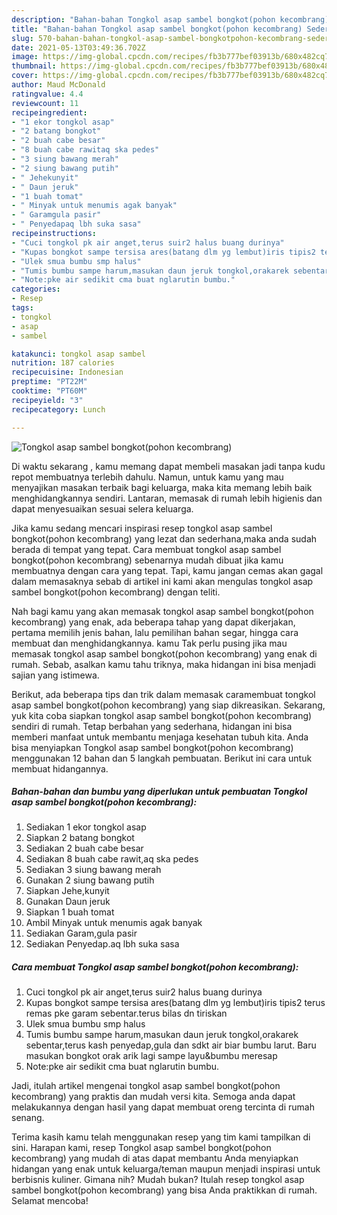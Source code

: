 ```yaml
---
description: "Bahan-bahan Tongkol asap sambel bongkot(pohon kecombrang) Sederhana Untuk Jualan"
title: "Bahan-bahan Tongkol asap sambel bongkot(pohon kecombrang) Sederhana Untuk Jualan"
slug: 570-bahan-bahan-tongkol-asap-sambel-bongkotpohon-kecombrang-sederhana-untuk-jualan
date: 2021-05-13T03:49:36.702Z
image: https://img-global.cpcdn.com/recipes/fb3b777bef03913b/680x482cq70/tongkol-asap-sambel-bongkotpohon-kecombrang-foto-resep-utama.jpg
thumbnail: https://img-global.cpcdn.com/recipes/fb3b777bef03913b/680x482cq70/tongkol-asap-sambel-bongkotpohon-kecombrang-foto-resep-utama.jpg
cover: https://img-global.cpcdn.com/recipes/fb3b777bef03913b/680x482cq70/tongkol-asap-sambel-bongkotpohon-kecombrang-foto-resep-utama.jpg
author: Maud McDonald
ratingvalue: 4.4
reviewcount: 11
recipeingredient:
- "1 ekor tongkol asap"
- "2 batang bongkot"
- "2 buah cabe besar"
- "8 buah cabe rawitaq ska pedes"
- "3 siung bawang merah"
- "2 siung bawang putih"
- " Jehekunyit"
- " Daun jeruk"
- "1 buah tomat"
- " Minyak untuk menumis agak banyak"
- " Garamgula pasir"
- " Penyedapaq lbh suka sasa"
recipeinstructions:
- "Cuci tongkol pk air anget,terus suir2 halus buang durinya"
- "Kupas bongkot sampe tersisa ares(batang dlm yg lembut)iris tipis2 terus remas pke garam sebentar.terus bilas dn tiriskan"
- "Ulek smua bumbu smp halus"
- "Tumis bumbu sampe harum,masukan daun jeruk tongkol,orakarek sebentar,terus kash penyedap,gula dan sdkt air biar bumbu larut. Baru masukan bongkot orak arik lagi sampe layu&amp;bumbu meresap"
- "Note:pke air sedikit cma buat nglarutin bumbu."
categories:
- Resep
tags:
- tongkol
- asap
- sambel

katakunci: tongkol asap sambel 
nutrition: 187 calories
recipecuisine: Indonesian
preptime: "PT22M"
cooktime: "PT60M"
recipeyield: "3"
recipecategory: Lunch

---
```



![Tongkol asap sambel bongkot(pohon kecombrang)](https://img-global.cpcdn.com/recipes/fb3b777bef03913b/680x482cq70/tongkol-asap-sambel-bongkotpohon-kecombrang-foto-resep-utama.jpg)

Di waktu  sekarang , kamu memang dapat membeli masakan jadi tanpa kudu repot membuatnya terlebih dahulu. Namun, untuk kamu yang mau menyajikan masakan terbaik bagi keluarga, maka kita memang lebih baik menghidangkannya sendiri. Lantaran, memasak di rumah lebih higienis dan dapat menyesuaikan sesuai selera keluarga.

Jika kamu sedang mencari inspirasi resep tongkol asap sambel bongkot(pohon kecombrang) yang lezat dan sederhana,maka anda sudah berada di tempat yang tepat. Cara membuat tongkol asap sambel bongkot(pohon kecombrang)  sebenarnya mudah dibuat jika kamu membuatnya dengan cara yang tepat. Tapi, kamu jangan cemas akan gagal dalam memasaknya 
sebab di artikel ini kami akan mengulas tongkol asap sambel bongkot(pohon kecombrang) dengan teliti.  



Nah bagi kamu yang akan memasak tongkol asap sambel bongkot(pohon kecombrang) yang enak, ada beberapa tahap yang dapat dikerjakan, pertama memilih jenis bahan, lalu pemilihan bahan segar, hingga cara membuat dan menghidangkannya. kamu Tak perlu pusing jika mau memasak tongkol asap sambel bongkot(pohon kecombrang) yang enak di rumah. Sebab, asalkan kamu  tahu triknya, maka hidangan ini bisa menjadi sajian yang istimewa.

Berikut, ada beberapa tips dan trik dalam memasak caramembuat tongkol asap sambel bongkot(pohon kecombrang) yang siap dikreasikan. Sekarang, yuk kita coba siapkan tongkol asap sambel bongkot(pohon kecombrang) sendiri di rumah. Tetap berbahan yang sederhana, hidangan ini bisa memberi manfaat untuk membantu menjaga kesehatan tubuh kita. Anda bisa menyiapkan Tongkol asap sambel bongkot(pohon kecombrang) menggunakan 12 bahan dan 5 langkah pembuatan. Berikut ini cara untuk membuat hidangannya.

<!--inarticleads1-->

##### Bahan-bahan dan bumbu yang diperlukan untuk pembuatan Tongkol asap sambel bongkot(pohon kecombrang):

1. Sediakan 1 ekor tongkol asap
1. Siapkan 2 batang bongkot
1. Sediakan 2 buah cabe besar
1. Sediakan 8 buah cabe rawit,aq ska pedes
1. Sediakan 3 siung bawang merah
1. Gunakan 2 siung bawang putih
1. Siapkan  Jehe,kunyit
1. Gunakan  Daun jeruk
1. Siapkan 1 buah tomat
1. Ambil  Minyak untuk menumis agak banyak
1. Sediakan  Garam,gula pasir
1. Sediakan  Penyedap.aq lbh suka sasa




<!--inarticleads2-->

##### Cara membuat Tongkol asap sambel bongkot(pohon kecombrang):

1. Cuci tongkol pk air anget,terus suir2 halus buang durinya
1. Kupas bongkot sampe tersisa ares(batang dlm yg lembut)iris tipis2 terus remas pke garam sebentar.terus bilas dn tiriskan
1. Ulek smua bumbu smp halus
1. Tumis bumbu sampe harum,masukan daun jeruk tongkol,orakarek sebentar,terus kash penyedap,gula dan sdkt air biar bumbu larut. Baru masukan bongkot orak arik lagi sampe layu&amp;bumbu meresap
1. Note:pke air sedikit cma buat nglarutin bumbu.




Jadi, itulah artikel mengenai  tongkol asap sambel bongkot(pohon kecombrang)  yang praktis dan mudah versi kita. Semoga anda dapat melakukannya dengan hasil yang dapat membuat oreng tercinta di rumah senang. 

Terima kasih kamu telah menggunakan resep yang tim kami tampilkan di sini. Harapan kami, resep  Tongkol asap sambel bongkot(pohon kecombrang) yang mudah di atas dapat membantu Anda menyiapkan hidangan yang enak untuk keluarga/teman maupun menjadi inspirasi untuk berbisnis kuliner. Gimana nih? Mudah bukan? Itulah resep tongkol asap sambel bongkot(pohon kecombrang) yang bisa Anda praktikkan di rumah. Selamat mencoba!

